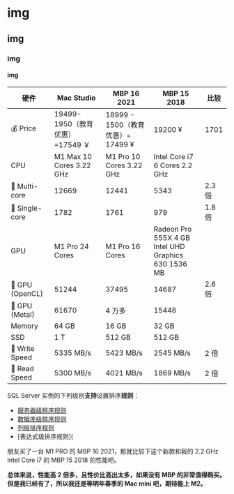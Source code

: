 # img
## img
### img
#### img

| 硬件           | Mac  Studio                     | MBP 16 2021                       | MBP 15 2018                                             | 比较   |
| -------------- | ------------------------------- | --------------------------------- | ------------------------------------------------------- | ------ |
| 💰 Price        | 19499-1950（教育优惠）=17549 ￥ | 18999 - 1500（教育优惠）= 17499 ¥ | 19200 ¥                                                 | 1701   |
| CPU            | M1 Max 10 Cores 3.22 GHz        | M1 Pro 10 Cores 3.22 GHz          | Intel Core i7 6 Cores 2.2 GHz                           |        |
| 💯 Multi-core   | 12669                           | 12441                             | 5343                                                    | 2.3 倍 |
| 💯 Single-core  | 1782                            | 1761                              | 979                                                     | 1.8 倍 |
| GPU            | M1 Pro 24 Cores                 | M1 Pro 16 Cores                   | Radeon Pro 555X 4 GB<br/>Intel UHD Graphics 630 1536 MB |        |
| 💯 GPU (OpenCL) | 51244                           | 37495                             | 14687                                                   | 2.6 倍 |
| 💯 GPU (Metal)  | 61670                           | 4 万多                            | 15448                                                   |        |
| Memory         | 64 GB                           | 16 GB                             | 32 GB                                                   |        |
| SSD            | 1 T                             | 512 GB                            | 512 GB                                                  |        |
| 💯 Write Speed  | 5335 MB/s                       | 5423 MB/s                         | 2545 MB/s                                               | 2 倍   |
| 💯 Read Speed   | 5300 MB/s                       | 4021 MB/s                         | 1869 MB/s                                               | 2 倍   |


SQL Server 实例的下列级别**支持**设置排序**规则**：

- [服务器级排序规则](https://docs.microsoft.com/zh-cn/sql/relational-databases/collations/collation-and-unicode-support?view=sql-server-ver15#Server-level-collations)
- [数据库级排序规则](https://docs.microsoft.com/zh-cn/sql/relational-databases/collations/collation-and-unicode-support?view=sql-server-ver15#Database-level-collations)
- [列级排序规则](https://docs.microsoft.com/zh-cn/sql/relational-databases/collations/collation-and-unicode-support?view=sql-server-ver15#Column-level-collations)
- [表达式级排序规则](


朋友买了一台 M1 PRO 的 MBP 16 2021，那就比较下这个新款和我的 2.2 GHz Intel Core i7 的 MBP 15 2018 的性能吧。

**总体来说，性能高 2 倍多，且性价比高出太多，如果没有 MBP 的非常值得购买。但是我已经有了，所以我还是等明年春季的 Mac mini 吧，期待能上 M2。**


